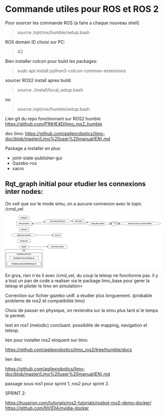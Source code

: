 # Commande utiles pour ROS et ROS 2

Pour sourcer les commande ROS (a faire a chaque nouveau shell)
> source /opt/ros/humble/setup.bash

ROS domain ID choisi sur PC:
>42

Bien installer colcon pour build les packages:
>sudo apt install python3-colcon-common-extensions

sourcer ROS2 install apres build:
>source ./install/local_setup.bash

ou

>source /opt/ros/humble/setup.bash


Lien git du repo fonctionnant sur ROS2 humble
https://github.com/P1NHE4D/limo_ros2_humble

doc limo:
https://github.com/agilexrobotics/limo-doc/blob/master/Limo%20user%20manual(EN).md

Package a installer en plus:
- joint-state-publisher-gui
- Gazebo-ros
- xacro

## Rqt_graph initial pour etudier les connexions inter nodes:

On voit que sur le mode simu, on a aucune connexion avec le topic /cmd_vel

![rqt graph topics](../image/rosgraph-initial_with_topics.png)

En gros, rien n'es li avec /cmd_vel, du coup la teleop ne fonctionne pas. Il y a tout un pan de code a realiser via le package limo_base pour gerer la teleop et piloter le limo en simulation>


Correction sur fichier gazebo urdf. a etudier plus longuement. (probable probleme de ros2 et compatibilite limo)

Choix de passer en physique, on reviendra sur la simu plus tard si le temps le permet.

test en ros1 (melodic) concluant. possibilite de mapping, navigation et teleop.

lien pour installer ros2 eloquent sur limo:

https://github.com/agilexrobotics/limo_ros2/tree/humble/docs

lien doc:

https://github.com/agilexrobotics/limo-doc/blob/master/Limo%20user%20manual(EN).md

passage sous ros1 pour sprint 1, ros2 pour sprint 2.



SPRINT 2:

https://husarion.com/tutorials/ros2-tutorials/rosbot-ros2-demo-docker/
https://github.com/NVIDIA/nvidia-docker
